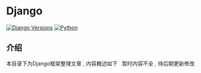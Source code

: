 # Django

[![Django Versions](https://img.shields.io/badge/django%20versions-1.11-blue.svg)](https://docs.djangoproject.com/en/1.11/)
[![Python](https://img.shields.io/badge/python-2.6%2C%202.7%2C%203.4%2C%203.5%2C%203.6-blue.svg)](https://www.python.org/)


<extoc></extoc>

## 介绍

本目录下为Django框架整理文章 , 内容概述如下
 
暂时内容不全 , 待后期更新修改

